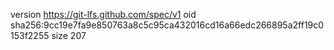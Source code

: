 version https://git-lfs.github.com/spec/v1
oid sha256:9cc19e7fa9e850763a8c5c95ca432016cd16a66edc266895a2ff19c0153f2255
size 207

